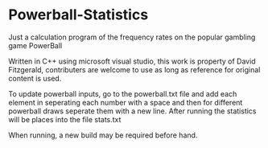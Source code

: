 # Powerball-Statistics
Just a calculation program of the frequency rates on the popular gambling game PowerBall

Written in C++ using microsoft visual studio, this work is property of David Fitzgerald, contributers are welcome to use as long as reference for original content is used.

To update powerball inputs, go to the powerball.txt file and add each element in seperating each number with a space and then for different powerball draws seperate them with a new line.
After running the statistics will be places into the file stats.txt

When running, a new build may be required before hand.
